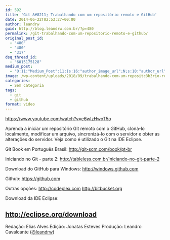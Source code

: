 ```yaml
---
id: 592
title: 'Git &#8211; Trabalhando com um repositório remoto e GitHub'
date: 2014-06-22T02:53:27+00:00
author: leandrw
guid: http://blog.leandrw.com.br/?p=480
permalink: /git-trabalhando-com-um-repositorio-remoto-e-github/
original_post_id:
  - "480"
  - "480"
  - "317"
dsq_thread_id:
  - "6015175128"
medium_post:
  - 'O:11:"Medium_Post":11:{s:16:"author_image_url";N;s:10:"author_url";N;s:11:"byline_name";N;s:12:"byline_email";N;s:10:"cross_link";N;s:2:"id";N;s:21:"follower_notification";N;s:7:"license";N;s:14:"publication_id";N;s:6:"status";N;s:3:"url";N;}'
image: /wp-content/uploads/2018/09/trabalhando-com-um-repositc3b3rio-remoto-e-github-700x430.png
categories:
  - Sem categoria
tags:
  - git
  - github
format: video
---
```

https://www.youtube.com/watch?v=e6wlzHwoT5o

Aprenda a iniciar um repositório Git remoto com o GitHub, cloná-lo localmente, modificar um arquivo, sincronizá-lo com o servidor e obter as alterações do servidor. Veja como é utilizado o Git na IDE Eclipse.
<!--more-->

Git Book em Português Brasil:
<a href="http://git-scm.com/book/pt-br" target="_blank" rel="noopener">http://git-scm.com/book/pt-br</a>

Iniciando no Git - parte 2:
<a href="http://tableless.com.br/iniciando-no-git-parte-2" target="_blank" rel="noopener">http://tableless.com.br/iniciando-no-git-parte-2</a>

Download do GitHub para Windows:
<a href="http://windows.github.com" target="_blank" rel="noopener">http://windows.github.com</a>

Github:
<a href="https://github.com" target="_blank" rel="noopener">https://github.com</a>

Outras opções:
<a href="http://codeplex.com" target="_blank" rel="noopener">http://codeplex.com</a>
<a href="http://bitbucket.org" target="_blank" rel="noopener">http://bitbucket.org</a>

Download da IDE Eclipse:
<h2><a href="http://eclipse.org/download" target="_blank" rel="noopener">http://eclipse.org/download</a></h2>
Redação: Elias Alves
Edição: Jonatas Esteves
Produção: Leandro Cavalcante (<a href="http://twitter.com/leandrw" target="_blank" rel="noopener">@leandrw</a>)

